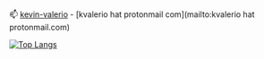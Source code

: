 
📫 [kevin-valerio](https://www.linkedin.com/in/kevin-valerio/) - [kvalerio hat protonmail com](mailto:kvalerio hat protonmail.com) 

[![Top Langs](https://github-readme-stats.vercel.app/api/top-langs/?username=kevin-valerio&layout=compact&theme=calm&show_icons=true)](https://github.com/anuraghazra/github-readme-stats)

